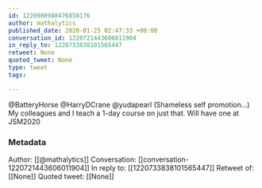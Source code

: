 ```yaml
---
id: 1220900988476850176
author: mathalytics
published_date: 2020-01-25 02:47:33 +00:00
conversation_id: 1220721443606011904
in_reply_to: 1220733838101565447
retweet: None
quoted_tweet: None
type: tweet
tags:

---
```


@BatteryHorse @HarryDCrane @yudapearl (Shameless self promotion...) My colleagues and I teach a 1-day course on just that. Will have one at JSM2020

### Metadata

Author: [[@mathalytics]]
Conversation: [[conversation-1220721443606011904]]
In reply to: [[1220733838101565447]]
Retweet of: [[None]]
Quoted tweet: [[None]]
